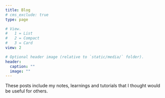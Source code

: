 ```yaml
---
title: Blog
# cms_exclude: true
type: page

# View.
#   1 = List
#   2 = Compact
#   3 = Card
view: 2

# Optional header image (relative to `static/media/` folder).
header:
  caption: ""
  image: ""
---
```


These posts include my notes, learnings and tutorials that I thought would be useful for others.
<br/>
